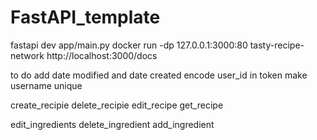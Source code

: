 # FastAPI_template



fastapi dev app/main.py
docker run -dp 127.0.0.1:3000:80 tasty-recipe-network
http://localhost:3000/docs



to do
add date modified and date created
encode user_id in token
make username unique




create_recipie
delete_recipie
edit_recipe
get_recipe


edit_ingredients
delete_ingredient
add_ingredient
